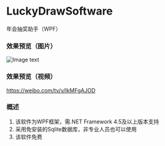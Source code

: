 # LuckyDrawSoftware
年会抽奖助手（WPF）

### 效果预览（图片）
![Image text](https://wx2.sinaimg.cn/mw1024/c2e05771gy1g9xoymdjkjj211y0lckjl.jpg)

### 效果预览（视频）
https://weibo.com/tv/v/IkMFgAJOD

### 概述
1. 该软件为WPF框架，需.NET Framework 4.5及以上版本支持  
2. 采用免安装的Sqlite数据库，非专业人员也可以使用  
3. 该软件免费  
